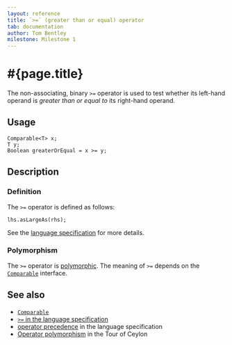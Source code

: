 ```yaml
---
layout: reference
title: `>=` (greater than or equal) operator
tab: documentation
author: Tom Bentley
milestone: Milestone 1
---
```


# #{page.title}

The non-associating, binary `>=` operator is used to test whether its left-hand 
operand is *greater than or equal to* its right-hand operand.

## Usage 

    Comparable<T> x;
    T y;
    Boolean greaterOrEqual = x >= y;

## Description

### Definition

The `>=` operator is defined as follows:

    lhs.asLargeAs(rhs);

See the [language specification](#{site.urls.spec}#equalityandcomparisonoperators) for more details.

### Polymorphism

The `>=` operator is [polymorphic](/documentation/reference/operator/operator-polymorphism). 
The meaning of `>=` depends on the 
[`Comparable`](../../ceylon.language/Comparable) interface.

## See also

* [`Comparable`](../../ceylon.language/Comparable)
* [`>=` in the language specification](#{site.urls.spec}#equalityandcomparisonoperators)
* [operator precedence](#{site.urls.spec}#operatorprecedence) in the 
  language specification
* [Operator polymorphism](/documentation/tour/language-module/#operator_polymorphism) 
  in the Tour of Ceylon


